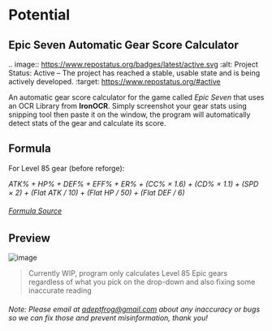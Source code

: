 # Potential
## Epic Seven Automatic Gear Score Calculator

.. image:: https://www.repostatus.org/badges/latest/active.svg
   :alt: Project Status: Active – The project has reached a stable, usable state and is being actively developed.
   :target: https://www.repostatus.org/#active

An automatic gear score calculator for the game called *Epic Seven* that uses an OCR Library from **IronOCR**. Simply screenshot your gear stats using snipping tool then paste it on the window, the program will automatically detect stats of the gear and calculate its score.

## Formula

For Level 85 gear (before reforge):

*ATK% + HP% + DEF% + EFF% + ER% + (CC% × 1.6) + (CD% × 1.1) + (SPD × 2) + (Flat ATK / 10) + (Flat HP / 50) + (Flat DEF / 6)*

###### [Formula Source](https://artistalley7.com/blogs/guides/how-to-calculate-gear-score-in-epic-seven#explanation)

## Preview

![image](https://user-images.githubusercontent.com/38268920/181093139-76894bf3-8b79-461e-8b06-27713fc43b63.png)

> Currently WIP, program only calculates Level 85 Epic gears regardless of what you pick on the drop-down and also fixing some inaccurate reading

###### Note: Please email at adeptfrog@gmail.com about any inaccuracy or bugs so we can fix those and prevent misinformation, thank you!
